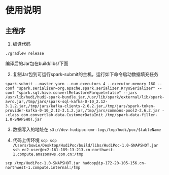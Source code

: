 # 使用说明

## 主程序

1. 编译代码
```shell script
./gradlew release
```
编译后的Jar包在build/libs/下面

2. 复制Jar包到可运行spark-submit的主机，运行如下命令启动数据填充任务
```shell script
spark-submit --master yarn --num-executors 4 --executor-memory 16G --conf "spark.serializer=org.apache.spark.serializer.KryoSerializer" --conf "spark.sql.hive.convertMetastoreParquet=false" --jars /usr/lib/hudi/hudi-spark-bundle.jar,/usr/lib/spark/external/lib/spark-avro.jar,/tmp/jars/spark-sql-kafka-0-10_2.12-3.1.2.jar,/tmp/jars/kafka-clients-2.6.2.jar,/tmp/jars/spark-token-provider-kafka-0-10_2.12-3.1.2.jar,/tmp/jars/commons-pool2-2.6.2.jar --class com.convertlab.data.CustomerDataInit /tmp/spark-data-filler-1.0-SNAPSHOT.jar
```

3. 数据写入的地址在
`s3://dev-hudipoc-emr-logs/tmp/hudi/poc/$tableName` 

4. 代码上传环境
`scp scp /Users/bowie/Desktop/HudiPoc/build/libs/HudiPoc-1.0-SNAPSHOT.jar ssh ec2-user@ec2-161-189-13-213.cn-northwest-1.compute.amazonaws.com.cn:/tmp`

`scp /tmp/HudiPoc-1.0-SNAPSHOT.jar hadoop@ip-172-20-105-156.cn-northwest-1.compute.internal:/tmp`